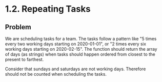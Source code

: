 # 1.2. Repeating Tasks

## Problem

We are scheduling tasks for a team. The tasks follow a pattern
like "5 times every two working days starting on 2020-01-01", 
or "2 times every six working days starting on 2020-02-15".
The function should return the array of days (as strings) when tasks
 should happen ordered from closest to the present to farthest.
 
 Consider that sundays and saturdays are not working days. Therefore
 should not be counted when scheduling the tasks.
